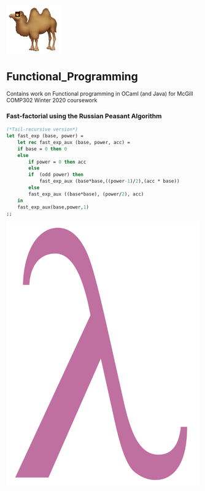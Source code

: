 ![](img/CHAMEAU.png)

# Functional_Programming
Contains work on Functional programming in OCaml (and Java) for McGill COMP302 Winter 2020 coursework

### Fast-factorial using the Russian Peasant Algorithm 
```ml
(*Tail-recursive version*)
let fast_exp (base, power) = 
    let rec fast_exp_aux (base, power, acc) = 
    if base = 0 then 0 
    else 
        if power = 0 then acc  
        else 
        if  (odd power) then 
            fast_exp_aux (base*base,((power-1)/2),(acc * base)) 
        else 
        fast_exp_aux ((base*base), (power/2), acc)
    in 
    fast_exp_aux(base,power,1)
;; 
```

![](Lambda-letter-lowercase-symbol.svg)

